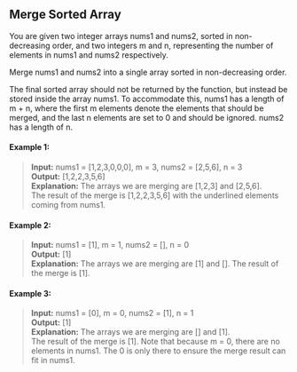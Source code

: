 ## Merge Sorted Array

You are given two integer arrays nums1 and nums2, sorted in non-decreasing order, and two integers m and n, representing the number of elements in nums1 and nums2 respectively.

Merge nums1 and nums2 into a single array sorted in non-decreasing order.

The final sorted array should not be returned by the function, but instead be stored inside the array nums1. To accommodate this, nums1 has a length of m + n, where the first m elements denote the elements that should be merged, and the last n elements are set to 0 and should be ignored. nums2 has a length of n.

#### Example 1:
> **Input:** nums1 = [1,2,3,0,0,0], m = 3, nums2 = [2,5,6], n = 3<br>
> **Output:** [1,2,2,3,5,6]<br>
> **Explanation:** The arrays we are merging are [1,2,3] and [2,5,6].<br>
> The result of the merge is [1,2,2,3,5,6] with the underlined elements coming from nums1.

#### Example 2:
> **Input:** nums1 = [1], m = 1, nums2 = [], n = 0<br>
> **Output:** [1]<br>
> **Explanation:** The arrays we are merging are [1] and []. The result of the merge is [1].

#### Example 3:
> **Input:** nums1 = [0], m = 0, nums2 = [1], n = 1<br>
> **Output:** [1]<br>
> **Explanation:** The arrays we are merging are [] and [1].<br>
> The result of the merge is [1]. Note that because m = 0, there are no elements in nums1. The 0 is only there to ensure the merge result can fit in nums1.